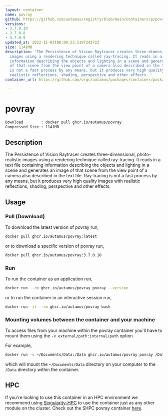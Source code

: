 ```yaml
---
layout: container
name: povray
github: https://github.com/autamus/registry/blob/main/containers/p/povray/spack.yaml
versions:
- 3.7.0.10
- 3.7.0.8
- 3.7.0.9
updated_at: 2022-11-03T00:09:23.119724372Z
size: 1141MB
description: 'The Persistence of Vision Raytracer creates three-dimensional, photo-realistic
  images using a rendering technique called ray-tracing. It reads in a text file containing
  information describing the objects and lighting in a scene and generates an image
  of that scene from the view point of a camera also described in the text file. Ray-tracing
  is not a fast process by any means, but it produces very high quality images with
  realistic reflections, shading, perspective and other effects. '
container_url: https://github.com/orgs/autamus/packages/container/package/povray

---
```

# povray
```bash 
Download        : docker pull ghcr.io/autamus/povray
Compressed Size : 1141MB
```

## Description
The Persistence of Vision Raytracer creates three-dimensional, photo-realistic images using a rendering technique called ray-tracing. It reads in a text file containing information describing the objects and lighting in a scene and generates an image of that scene from the view point of a camera also described in the text file. Ray-tracing is not a fast process by any means, but it produces very high quality images with realistic reflections, shading, perspective and other effects. 

## Usage
### Pull (Download)
To download the latest version of povray run,

```bash
docker pull ghcr.io/autamus/povray:latest
```

or to download a specific version of povray run,

```bash
docker pull ghcr.io/autamus/povray:3.7.0.10
```
### Run
To run the container as an application run,
```bash
docker run --rm ghcr.io/autamus/povray povray --version
```

or to run the container in an interactive session run,
```bash
docker run -it --rm ghcr.io/autamus/povray bash
```

### Mounting volumes between the container and your machine
To access files from your machine within the povray container you'll have to mount them using the `-v external/path:internal/path` option.

For example,
```bash
docker run -v ~/Documents/Data:/Data ghcr.io/autamus/povray povray /Data/myData.csv
```
which will mount the `~/Documents/Data` directory on your computer to the `/Data` directory within the container.

## HPC
If you're looking to use this container in an HPC environment we recommend using [Singularity-HPC](https://singularity-hpc.readthedocs.io) to use the container just as any other module on the cluster. Check out the SHPC povray container [here](https://singularityhub.github.io/singularity-hpc/r/ghcr.io-autamus-povray/).